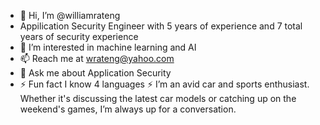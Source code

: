 - 👋 Hi, I’m @williamrateng
- Appilication Security Engineer with 5 years of experience and 7 total years of security experience
- 👀 I’m interested in machine learning and AI
- 📫 Reach me at wrateng@yahoo.com
- 💬 Ask me about Application Security
-  ⚡ Fun fact I know 4 languages
⚡ I’m an avid car and sports enthusiast. Whether it's discussing the latest car models or catching up on the weekend's games, I’m always up for a conversation.
